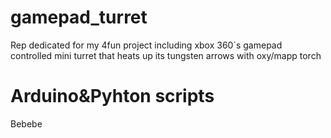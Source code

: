 # gamepad_turret
Rep dedicated for my 4fun project including xbox 360`s gamepad controlled mini turret that heats up its tungsten arrows with oxy/mapp torch
# Arduino&Pyhton scripts
Bebebe
